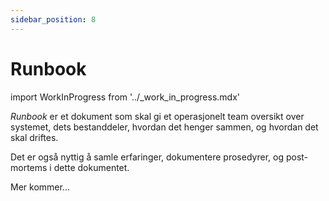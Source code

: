 ```yaml
---
sidebar_position: 8
---
```


# Runbook

import WorkInProgress from '../_work_in_progress.mdx'

<WorkInProgress />

_Runbook_ er et dokument som skal gi et operasjonelt team oversikt over systemet, dets bestanddeler, hvordan det henger sammen, og hvordan det skal driftes.

Det er også nyttig å samle erfaringer, dokumentere prosedyrer, og post-mortems i dette dokumentet.

Mer kommer...
